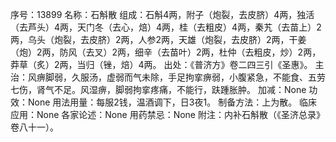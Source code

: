 序号：13899
名称：石斛散
组成：石斛4两，附子（炮裂，去皮脐）4两，独活（去芦头）4两，天门冬（去心，焙）4两，桂（去粗皮）4两，秦艽（去苗上）2两，乌头（炮裂，去皮脐）2两，人参2两，天雄（炮裂，去皮脐）2两，干姜（炮）2两，防风（去叉）2两，细辛（去苗叶）2两，杜仲（去粗皮，炒）2两，莽草（炙）2两，当归（锉，焙）4两。
出处：《普济方》卷二四三引《圣惠》。
主治：风痹脚弱，久服汤，虚弱而气未除，手足拘挛痹弱，小腹紧急，不能食、五劳七伤，肾气不足。风湿痹，脚弱拘挛疼痛，不能行，趺踵胀肿。
加减：None
功效：None
用法用量：每服2钱，温酒调下，日3夜1。
制备方法：上为散。
临床应用：None
各家论述：None
用药禁忌：None
附注：内补石斛散（《圣济总录》卷八十一）。
